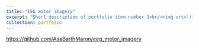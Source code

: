 ```yaml
---
title: "EEG motor imagery"
excerpt: "Short description of portfolio item number 1<br/><img src='/images/fbcsp_results.png'>"
collection: portfolio
---
```


https://github.com/AsaBarthMaron/eeg_motor_imagery
